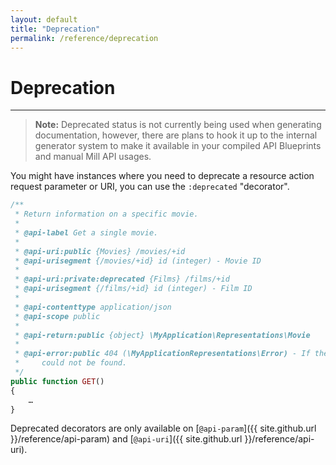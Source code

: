 ```yaml
---
layout: default
title: "Deprecation"
permalink: /reference/deprecation
---
```


# Deprecation
---

> **Note:** Deprecated status is not currently being used when generating documentation, however, there are plans to
> hook it up to the internal generator system to make it available in your compiled API Blueprints and manual Mill API
> usages.

You might have instances where you need to deprecate a resource action request parameter or URI, you can use the
`:deprecated` "decorator".

```php
/**
 * Return information on a specific movie.
 *
 * @api-label Get a single movie.
 *
 * @api-uri:public {Movies} /movies/+id
 * @api-urisegment {/movies/+id} id (integer) - Movie ID
 *
 * @api-uri:private:deprecated {Films} /films/+id
 * @api-urisegment {/films/+id} id (integer) - Film ID
 *
 * @api-contenttype application/json
 * @api-scope public
 *
 * @api-return:public {object} \MyApplication\Representations\Movie
 *
 * @api-error:public 404 (\MyApplicationRepresentations\Error) - If the movie
 *     could not be found.
 */
public function GET()
{
    …
}
```

Deprecated decorators are only available on [`@api-param`]({{ site.github.url }}/reference/api-param) and
[`@api-uri`]({{ site.github.url }}/reference/api-uri).
